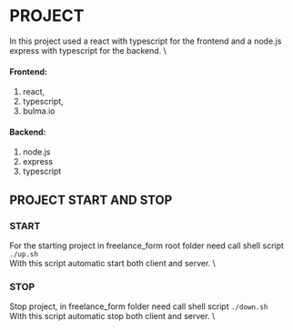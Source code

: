 # PROJECT

In this project used a react with typescript for the frontend and a node.js express with typescript for the backend. \
#### Frontend:
 1. react, 
 2. typescript, 
 3. bulma.io

#### Backend: 
1. node.js
2. express
3. typescript
  

## PROJECT START AND STOP

### START
For the starting project in freelance_form root folder need call shell script `./up.sh` \
With this script automatic start both client and server. \

### STOP
Stop project, in freelance_form folder need call shell script `./down.sh` \
With this script automatic stop both client and server. \
  
